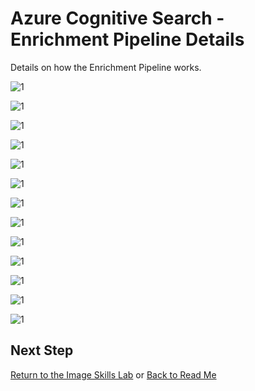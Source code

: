 # Azure Cognitive Search - Enrichment Pipeline Details

Details on how the Enrichment Pipeline works.

![1](../../resources/images/enrichment-pipeline-details/Slide1.PNG)

![1](../../resources/images/enrichment-pipeline-details/Slide2.PNG)

![1](../../resources/images/enrichment-pipeline-details/Slide3.PNG)

![1](../../resources/images/enrichment-pipeline-details/Slide4.PNG)

![1](../../resources/images/enrichment-pipeline-details/Slide5.PNG)

![1](../../resources/images/enrichment-pipeline-details/Slide6.PNG)

![1](../../resources/images/enrichment-pipeline-details/Slide7.PNG)

![1](../../resources/images/enrichment-pipeline-details/Slide8.PNG)

![1](../../resources/images/enrichment-pipeline-details/Slide9.PNG)

![1](../../resources/images/enrichment-pipeline-details/Slide10.PNG)

![1](../../resources/images/enrichment-pipeline-details/Slide11.PNG)

![1](../../resources/images/enrichment-pipeline-details/Slide12.PNG)

![1](../../resources/images/enrichment-pipeline-details/Slide13.PNG)

## Next Step

[Return to the Image Skills Lab](../../labs/lab-04-image-skills.md) or [Back to Read Me](../../README.md)

